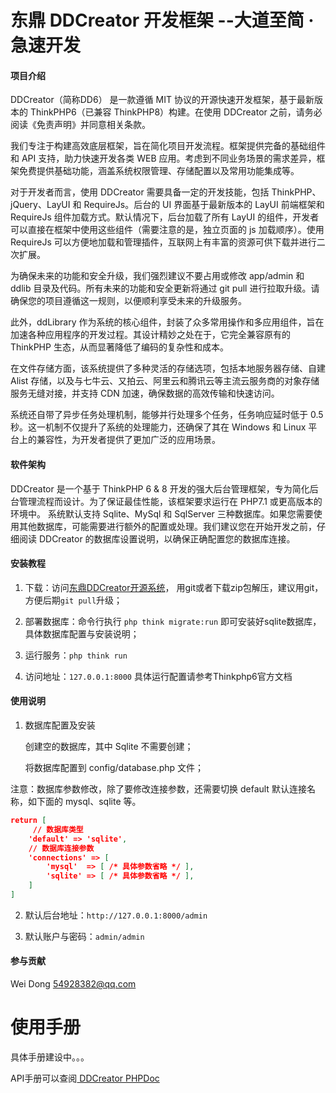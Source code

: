 # 东鼎 DDCreator 开发框架  --大道至简 · 急速开发

#### 项目介绍
DDCreator（简称DD6） 是一款遵循 MIT 协议的开源快速开发框架，基于最新版本的 ThinkPHP6（已兼容 ThinkPHP8）构建。在使用 DDCreator 之前，请务必阅读《免责声明》并同意相关条款。

我们专注于构建高效底层框架，旨在简化项目开发流程。框架提供完备的基础组件和 API 支持，助力快速开发各类 WEB 应用。考虑到不同业务场景的需求差异，框架免费提供基础功能，涵盖系统权限管理、存储配置以及常用功能集成等。

对于开发者而言，使用 DDCreator 需要具备一定的开发技能，包括 ThinkPHP、jQuery、LayUI 和 RequireJs。后台的 UI 界面基于最新版本的 LayUI 前端框架和 RequireJs 组件加载方式。默认情况下，后台加载了所有 LayUI 的组件，开发者可以直接在框架中使用这些组件（需要注意的是，独立页面的 js 加载顺序）。使用 RequireJs 可以方便地加载和管理插件，互联网上有丰富的资源可供下载并进行二次扩展。

为确保未来的功能和安全升级，我们强烈建议不要占用或修改 app/admin 和 ddlib 目录及代码。所有未来的功能和安全更新将通过 git pull 进行拉取升级。请确保您的项目遵循这一规则，以便顺利享受未来的升级服务。

此外，ddLibrary 作为系统的核心组件，封装了众多常用操作和多应用组件，旨在加速各种应用程序的开发过程。其设计精妙之处在于，它完全兼容原有的 ThinkPHP 生态，从而显著降低了编码的复杂性和成本。

在文件存储方面，该系统提供了多种灵活的存储选项，包括本地服务器存储、自建 Alist 存储，以及与七牛云、又拍云、阿里云和腾讯云等主流云服务商的对象存储服务无缝对接，并支持 CDN 加速，确保数据的高效传输和快速访问。

系统还自带了异步任务处理机制，能够并行处理多个任务，任务响应延时低于 0.5 秒。这一机制不仅提升了系统的处理能力，还确保了其在 Windows 和 Linux 平台上的兼容性，为开发者提供了更加广泛的应用场景。

#### 软件架构

DDCreator 是一个基于 ThinkPHP 6 & 8 开发的强大后台管理框架，专为简化后台管理流程而设计。为了保证最佳性能，该框架要求运行在 PHP7.1 或更高版本的环境中。 系统默认支持 Sqlite、MySql 和 SqlServer 三种数据库。如果您需要使用其他数据库，可能需要进行额外的配置或处理。我们建议您在开始开发之前，仔细阅读 DDCreator 的数据库设置说明，以确保正确配置您的数据库连接。


#### 安装教程

1.  下载：访问[东鼎DDCreator开源系统](https://gitee.com/dongdingsoft/ddcreator.git)， 用git或者下载zip包解压，建议用git，方便后期`git pull`升级；
2.  部署数据库：命令行执行 `php think migrate:run` 即可安装好sqlite数据库，具体数据库配置与安装说明；
3.  运行服务：`php think run` 

4. 访问地址：`127.0.0.1:8000` 具体运行配置请参考Thinkphp6官方文档

#### 使用说明

1.  数据库配置及安装
   
    创建空的数据库，其中 Sqlite 不需要创建；
    
    将数据库配置到 config/database.php 文件；

注意：数据库参数修改，除了要修改连接参数，还需要切换 default 默认连接名称，如下面的 mysql、sqlite 等。
```json
return [
     // 数据库类型
    'default' => 'sqlite',
    // 数据库连接参数
    'connections' => [
        'mysql'  => [ /* 具体参数省略 */ ], 
        'sqlite' => [ /* 具体参数省略 */ ],
    ]       
]
```



2.  默认后台地址：`http://127.0.0.1:8000/admin`

3.  默认账户与密码：`admin/admin`



#### 参与贡献

Wei Dong 54928382@qq.com

# 使用手册

具体手册建设中。。。

API手册可以查阅[ DDCreator PHPDoc](https://apidoc.gitee.com/dongdingsoft/ddcreator)



